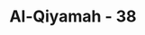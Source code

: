---
title: "Al-Qiyamah - 38"
no: 38
arabic_no: ٣٨
ayah: ثُمَّ كَانَ عَلَقَةً فَخَلَقَ فَسَوّٰىۙ
translation: "kemudian (mani itu) menjadi sesuatu yang melekat, lalu Allah menciptakannya dan menyempurnakannya, "
tafsir: "Dalam ayat-ayat ini, Allah mengingatkan kembali tentang asal mula penciptaan manusia, yaitu ia diciptakan dari setetes air mani yang ditumpahkan (ke dalam rahim) Kemudian mani itu menjadi segumpal darah, lalu Allah menciptakan, dan menyempurnakannya. Allah juga menjadikan dari padanya sepasang laki-laki dan perempuan.\n\nAyat ini mengingatkan manusia yang ingkar bagaimana air mani itu diciptakan Allah menjadi daging yang dengannya manusia diciptakan dengan sempurna melalui proses kehamilan. Adalah hal yang mudah juga bagi Allah menghidupkan manusia, kemudian mematikan dan menghidupkannya kembali.\n\nSperma laki-laki dan sel telur perempuan bercampur menjadi satu sehingga tercipta manusia yang sempurna, lengkap dengan penglihatan dan pendengaran, baik dari jenis laki-laki maupun perempuan. Maka apakah manusia tidak pernah memikirkan bahwa sang Pencipta dari segala proses kejadian itu mampu pula menghancurkan dunia ini kemudian menciptakan hari Kiamat serta manusia yang telah mati dibangkitkan hidup kembali?\n\nIni suatu penegasan bagi manusia yang mau berpikir andaikata masih ragu-ragu tentang kekuasaan Allah untuk menghidupkan kembali manusia yang telah mati."
---